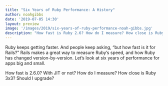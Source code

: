 ```yaml
---
title: "Six Years of Ruby Performance: A History"
author: noahgibbs
date: '2019-07-05 14:30'
layout: preview
image: '/images/2019/six-years-of-ruby-performance-noah-gibbs.jpg'
description: "How fast is Ruby 2.6? How do I measure? How close is Ruby 3x3? Should I upgrade?"
---
```


Ruby keeps getting faster. And people keep asking, “but how fast is it for Rails?” Rails makes a great way to measure Ruby’s speed, and how Ruby has changed version-by-version. Let’s look at six years of performance for apps big and small.

How fast is 2.6.0? With JIT or not? How do I measure? How close is Ruby 3x3? Should I upgrade?
